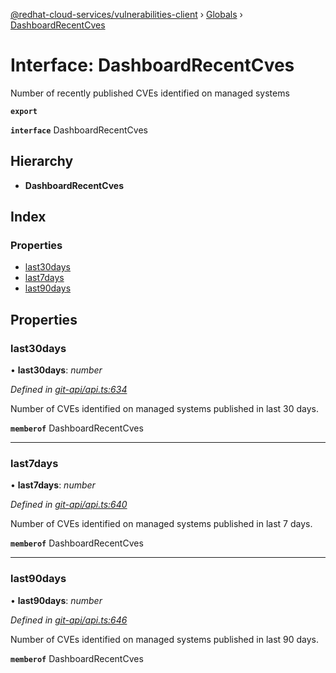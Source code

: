 [@redhat-cloud-services/vulnerabilities-client](../README.md) › [Globals](../globals.md) › [DashboardRecentCves](dashboardrecentcves.md)

# Interface: DashboardRecentCves

Number of recently published CVEs identified on managed systems

**`export`** 

**`interface`** DashboardRecentCves

## Hierarchy

* **DashboardRecentCves**

## Index

### Properties

* [last30days](dashboardrecentcves.md#last30days)
* [last7days](dashboardrecentcves.md#last7days)
* [last90days](dashboardrecentcves.md#last90days)

## Properties

###  last30days

• **last30days**: *number*

*Defined in [git-api/api.ts:634](https://github.com/RedHatInsights/javascript-clients/blob/master/packages/vulnerabilities/git-api/api.ts#L634)*

Number of CVEs identified on managed systems published in last 30 days.

**`memberof`** DashboardRecentCves

___

###  last7days

• **last7days**: *number*

*Defined in [git-api/api.ts:640](https://github.com/RedHatInsights/javascript-clients/blob/master/packages/vulnerabilities/git-api/api.ts#L640)*

Number of CVEs identified on managed systems published in last 7 days.

**`memberof`** DashboardRecentCves

___

###  last90days

• **last90days**: *number*

*Defined in [git-api/api.ts:646](https://github.com/RedHatInsights/javascript-clients/blob/master/packages/vulnerabilities/git-api/api.ts#L646)*

Number of CVEs identified on managed systems published in last 90 days.

**`memberof`** DashboardRecentCves
